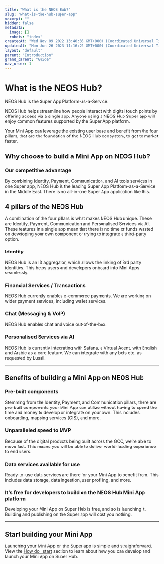 ```yaml
---
title: "What is the NEOS Hub?"
slug: "what-is-the-hub-super-app"
excerpt: ""
hidden: false
metadata: 
  image: []
  robots: "index"
createdAt: "Wed Nov 09 2022 13:40:35 GMT+0000 (Coordinated Universal Time)"
updatedAt: "Mon Jun 26 2023 11:16:22 GMT+0000 (Coordinated Universal Time)"
layout: "default"
parent: "Introduction"
grand_parent: "Guide"
nav_order: 1
---
```


# What is the NEOS Hub?

NEOS Hub is the Super App Platform-as-a-Service.

NEOS Hub helps streamline how people interact with digital touch points by offering access via a single app. Anyone using a NEOS Hub Super app will enjoy common features supported by the Super App platform.

Your Mini App can leverage the existing user base and benefit from the four pillars, that are the foundation of the NEOS Hub ecosystem, to get to market faster.

## Why choose to build a Mini App on NEOS Hub?

### Our competitive advantage

By combining Identity, Payment, Communication, and AI tools services in one Super app, NEOS Hub is the leading Super App Platform-as-a-Service in the Middle East. There is no all-in-one Super App application like this.

## 4 pillars of the NEOS Hub

A combination of the four pillars is what makes NEOS Hub unique. These are Identity, Payment, Communication and Personalised Services via AI. These features in a single app mean that there is no time or funds wasted on developing your own component or trying to integrate a third-party option.

### Identity

NEOS Hub is an ID aggregator, which allows the linking of 3rd party identities. This helps users and developers onboard into Mini Apps seamlessly.​

### Financial Services / Transactions

NEOS Hub currently enables e-commerce payments. We are working on wider payment services, including wallet services.​

### Chat (Messaging & VoIP)

NEOS Hub enables chat and voice out-of-the-box.

### Personalised Services via AI

NEOS Hub is currently integrating with Safana, a Virtual Agent, with English and Arabic as a core feature. We can integrate with any bots etc. as requested by Lusail. ​

***

## Benefits of building a Mini App on NEOS Hub

### Pre-built components

Stemming from the Identity, Payment, and Communication pillars, there are pre-built components your Mini App can utilize without having to spend the time and money to develop or integrate on your own. This includes onboarding, mapping services (GIS), and more.

### Unparalleled speed to MVP

Because of the digital products being built across the GCC, we’re able to move fast. This means you will be able to deliver world-leading experience to end users.

### Data services available for use

Ready-to-use data services are there for your Mini App to benefit from. This includes data storage, data ingestion, user profiling, and more.

### It’s free for developers to build on the NEOS Hub Mini App platform

Developing your Mini App on Super Hub is free, and so is launching it. Building and publishing on the Super app will cost you nothing.

***

## Start building your Mini App

Launching your Mini App on the Super app is simple and straightforward. View the [How do I start](doc:how-do-i-start) section to learn about how you can develop and launch your Mini App on Super Hub.
